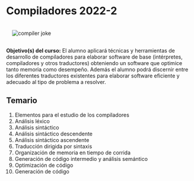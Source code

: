 # Compiladores 2022-2

<img style="display: block; max-width: 100%; margin-left: auto margin-right: auto; padding: 1rem;" src="https://miro.medium.com/max/810/1*7wcPoKrXNYBZYTvDcHxhhA.png" alt="compiler joke"/>

**Objetivo(s) del curso:** El alumno aplicará técnicas y herramientas de desarrollo de compiladores para elaborar software de base (intérpretes, compiladores y otros traductores) obteniendo un software que optimice tanto memoria como desempeño. Además el alumno podrá discernir entre los diferentes traductores existentes para elaborar software eficiente y adecuado al tipo de problema a resolver. 

## Temario

1. Elementos para el estudio de los compiladores
2. Análisis léxico
3. Análisis sintáctico 
4. Análisis sintáctico descendente
5. Análisis sintáctico ascendente
6. Traducción dirigida por sintaxis
7. Organización de memoria en tiempo de corrida
8. Generación de código intermedio y análisis semántico 
9. Optimización de código
10. Generación de código 